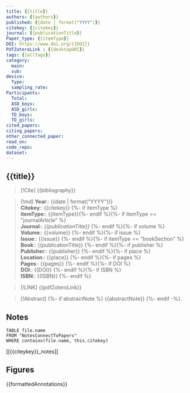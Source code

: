 ```yaml
---
title: {{title}}
authors: {{authors}}
published: {{date | format("YYYY")}}
citekey: {{citekey}}
journal: {{publicationTitle}}
Paper_type: {{itemType}}
DOI: https://www.doi.org/{{DOI}}
PdfZoteroLink : {{desktopURI}}
tags: {{allTags}}
category:
  main: 
  sub: 
device:
  Type: 
  sampling_rate: 
Participants:
  Total: 
  ASD_boys: 
  ASD_girls: 
  TD_boys: 
  TD_girls: 
cited_papers:
citing_papers: 
other_connected_paper: 
read_on: 
code_repo: 
dataset:
---
```


## {{title}}

> [!Cite]
> {{bibliography}}


>[!md]
> **Year**:: {{date | format("YYYY")}}   
> **Citekey**:: {{citekey}} {%- if itemType %}  
> **itemType**:: {{itemType}}{%- endif %}{%- if itemType == "journalArticle" %}  
> **Journal**:: *{{publicationTitle}}* {%- endif %}{%- if volume %}  
> **Volume**:: {{volume}} {%- endif %}{%- if issue %}  
> **Issue**:: {{issue}} {%- endif %}{%- if itemType == "bookSection" %}  
> **Book**:: {{publicationTitle}} {%- endif %}{%- if publisher %}  
> **Publisher**:: {{publisher}} {%- endif %}{%- if place %}  
> **Location**:: {{place}} {%- endif %}{%- if pages %}   
> **Pages**:: {{pages}} {%- endif %}{%- if DOI %}  
> **DOI**:: {{DOI}} {%- endif %}{%- if ISBN %}  
> **ISBN**:: {{ISBN}} {%- endif %}    

> [!LINK] 
> {{pdfZoteroLink}}

> [!Abstract]
> {%- if abstractNote %}
> {{abstractNote}}
> {%- endif -%}.
> 


## Notes

```dataview 
TABLE file.name 
FROM "NotesConnectToPapers" 
WHERE contains(file.name, this.citekey)
```

[[{{citeykey}}_notes]]

## Figures

{{formattedAnnotations}}